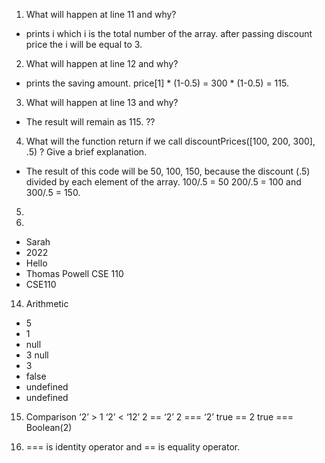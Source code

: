 1. What will happen at line 11 and why?

  * prints i which i is the total number of the array. after passing discount price the i will be equal to 3.

2. What will happen at line 12 and why?

  * prints the saving amount. price[1] * (1-0.5) =  300 * (1-0.5) = 115. 

3. What will happen at line 13 and why?

  * The result will remain as 115. ??

4. What will the function return if we call discountPrices([100, 200, 300], .5) ? Give a brief explanation.

  * The result of this code will be 50, 100, 150, because the discount (.5) divided by each element of the array. 100/.5 = 50
  200/.5 = 100 and 300/.5 = 150.

5.






13. 
  * Sarah
  * 2022
  * Hello
  * Thomas Powell CSE 110
  * CSE110
  
14. Arithmetic
* 5
* 1
* null
* 3 null
* 3
* false
* undefined
* undefined


15. Comparison
‘2’ > 1 
‘2’ < ‘12’
2 == ‘2’
2 === ‘2’
true == 2
true === Boolean(2)


16. === is identity operator and == is equality operator. 
